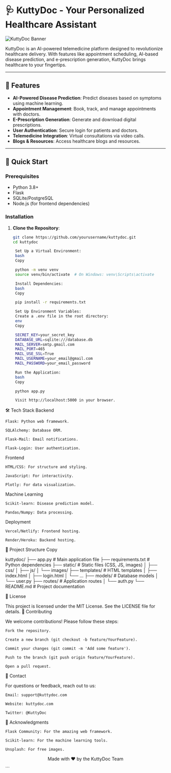 # 🩺 KuttyDoc - Your Personalized Healthcare Assistant

![KuttyDoc Banner](https://via.placeholder.com/1200x400.png?text=KuttyDoc+Banner) <!-- Replace with your banner image -->

KuttyDoc is an AI-powered telemedicine platform designed to revolutionize healthcare delivery. With features like appointment scheduling, AI-based disease prediction, and e-prescription generation, KuttyDoc brings healthcare to your fingertips.

---

## 🌟 Features

- **AI-Powered Disease Prediction**: Predict diseases based on symptoms using machine learning.
- **Appointment Management**: Book, track, and manage appointments with doctors.
- **E-Prescription Generation**: Generate and download digital prescriptions.
- **User Authentication**: Secure login for patients and doctors.
- **Telemedicine Integration**: Virtual consultations via video calls.
- **Blogs & Resources**: Access healthcare blogs and resources.

---

## 🚀 Quick Start

### Prerequisites
- Python 3.8+
- Flask
- SQLite/PostgreSQL
- Node.js (for frontend dependencies)

### Installation

1. **Clone the Repository**:
   ```bash
   git clone https://github.com/yourusername/kuttydoc.git
   cd kuttydoc

    Set Up a Virtual Environment:
    bash
    Copy

    python -m venv venv
    source venv/bin/activate  # On Windows: venv\Scripts\activate

    Install Dependencies:
    bash
    Copy

    pip install -r requirements.txt

    Set Up Environment Variables:
    Create a .env file in the root directory:
    env
    Copy

    SECRET_KEY=your_secret_key
    DATABASE_URL=sqlite:///database.db
    MAIL_SERVER=smtp.gmail.com
    MAIL_PORT=465
    MAIL_USE_SSL=True
    MAIL_USERNAME=your_email@gmail.com
    MAIL_PASSWORD=your_email_password

    Run the Application:
    bash
    Copy

    python app.py

    Visit http://localhost:5000 in your browser.

🛠️ Tech Stack
Backend

    Flask: Python web framework.

    SQLAlchemy: Database ORM.

    Flask-Mail: Email notifications.

    Flask-Login: User authentication.

Frontend

    HTML/CSS: For structure and styling.

    JavaScript: For interactivity.

    Plotly: For data visualization.

Machine Learning

    Scikit-learn: Disease prediction model.

    Pandas/Numpy: Data processing.

Deployment

    Vercel/Netlify: Frontend hosting.

    Render/Heroku: Backend hosting.

📂 Project Structure
Copy

kuttydoc/
├── app.py                  # Main application file
├── requirements.txt        # Python dependencies
├── static/                 # Static files (CSS, JS, images)
│   ├── css/
│   ├── js/
│   └── images/
├── templates/              # HTML templates
│   ├── index.html
│   ├── login.html
│   └── ...
├── models/                 # Database models
│   └── user.py
├── routes/                 # Application routes
│   └── auth.py
└── README.md               # Project documentation

📄 License

This project is licensed under the MIT License. See the LICENSE file for details.
🤝 Contributing

We welcome contributions! Please follow these steps:

    Fork the repository.

    Create a new branch (git checkout -b feature/YourFeature).

    Commit your changes (git commit -m 'Add some feature').

    Push to the branch (git push origin feature/YourFeature).

    Open a pull request.

📧 Contact

For questions or feedback, reach out to us:

    Email: support@kuttydoc.com

    Website: kuttydoc.com

    Twitter: @KuttyDoc

🙏 Acknowledgments

    Flask Community: For the amazing web framework.

    Scikit-learn: For the machine learning tools.

    Unsplash: For free images.

<p align="center">Made with ❤️ by the KuttyDoc Team</p> ```
